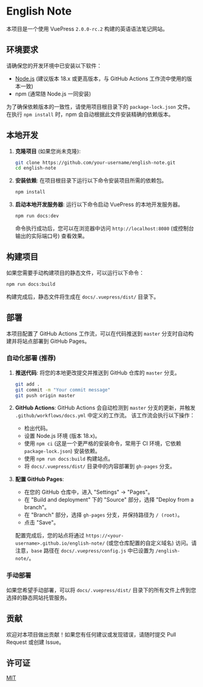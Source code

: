 # English Note

本项目是一个使用 VuePress `2.0.0-rc.2` 构建的英语语法笔记网站。

## 环境要求

请确保您的开发环境中已安装以下软件：

*   [Node.js](https://nodejs.org/) (建议版本 18.x 或更高版本，与 GitHub Actions 工作流中使用的版本一致)
*   npm (通常随 Node.js 一同安装)

为了确保依赖版本的一致性，请使用项目根目录下的 `package-lock.json` 文件。在执行 `npm install` 时，npm 会自动根据此文件安装精确的依赖版本。

## 本地开发

1.  **克隆项目** (如果您尚未克隆):
    ```bash
    git clone https://github.com/your-username/english-note.git
    cd english-note
    ```

2.  **安装依赖**:
    在项目根目录下运行以下命令安装项目所需的依赖包。
    ```bash
    npm install
    ```

3.  **启动本地开发服务器**:
    运行以下命令启动 VuePress 的本地开发服务器。
    ```bash
    npm run docs:dev
    ```
    命令执行成功后，您可以在浏览器中访问 `http://localhost:8080` (或控制台输出的实际端口号) 查看效果。

## 构建项目

如果您需要手动构建项目的静态文件，可以运行以下命令：

```bash
npm run docs:build
```

构建完成后，静态文件将生成在 `docs/.vuepress/dist/` 目录下。

## 部署

本项目配置了 GitHub Actions 工作流，可以在代码推送到 `master` 分支时自动构建并将站点部署到 GitHub Pages。

### 自动化部署 (推荐)

1.  **推送代码**:
    将您的本地更改提交并推送到 GitHub 仓库的 `master` 分支。
    ```bash
    git add .
    git commit -m "Your commit message"
    git push origin master
    ```

2.  **GitHub Actions**:
    GitHub Actions 会自动检测到 `master` 分支的更新，并触发 `.github/workflows/docs.yml` 中定义的工作流。
    该工作流会执行以下操作：
    *   检出代码。
    *   设置 Node.js 环境 (版本 18.x)。
    *   使用 `npm ci` (这是一个更严格的安装命令，常用于 CI 环境，它依赖 `package-lock.json`) 安装依赖。
    *   使用 `npm run docs:build` 构建站点。
    *   将 `docs/.vuepress/dist/` 目录中的内容部署到 `gh-pages` 分支。

3.  **配置 GitHub Pages**:
    *   在您的 GitHub 仓库中，进入 "Settings" -> "Pages"。
    *   在 "Build and deployment" 下的 "Source" 部分，选择 "Deploy from a branch"。
    *   在 "Branch" 部分，选择 `gh-pages` 分支，并保持路径为 `/ (root)`。
    *   点击 "Save"。

    配置完成后，您的站点将通过 `https://<your-username>.github.io/english-note/` (或您仓库配置的自定义域名) 访问。请注意，`base` 路径在 `docs/.vuepress/config.js` 中已设置为 `/english-note/`。

### 手动部署

如果您希望手动部署，可以将 `docs/.vuepress/dist/` 目录下的所有文件上传到您选择的静态网站托管服务。

## 贡献

欢迎对本项目做出贡献！如果您有任何建议或发现错误，请随时提交 Pull Request 或创建 Issue。

## 许可证

[MIT](LICENSE) 